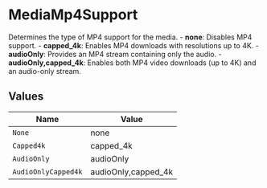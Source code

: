 # MediaMp4Support

Determines the type of MP4 support for the media.   - **none**: Disables MP4 support.   - **capped_4k**: Enables MP4 downloads with resolutions up to 4K.   - **audioOnly**: Provides an MP4 stream containing only the audio.   - **audioOnly,capped_4k**: Enables both MP4 video downloads (up to 4K) and an audio-only stream.


## Values

| Name                | Value               |
| ------------------- | ------------------- |
| `None`              | none                |
| `Capped4k`          | capped_4k           |
| `AudioOnly`         | audioOnly           |
| `AudioOnlyCapped4k` | audioOnly,capped_4k |